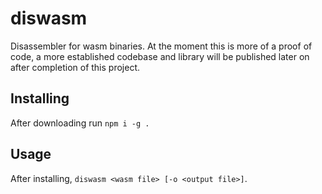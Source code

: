 # diswasm
Disassembler for wasm binaries. At the moment this is more of a proof of code, a more established codebase and library will be published later on after completion of this project.

## Installing

After downloading run `npm i -g .`

## Usage

After installing, `diswasm <wasm file> [-o <output file>]`.